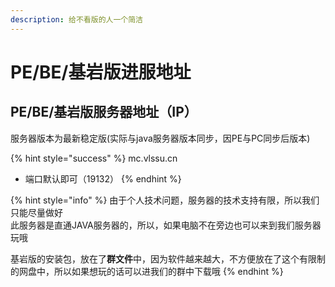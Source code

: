 ```yaml
---
description: 给不看版的人一个简洁
---
```


# PE/BE/基岩版进服地址

## PE/BE/基岩版服务器地址（IP）

服务器版本为最新稳定版\(实际与java服务器版本同步，因PE与PC同步后版本\)

{% hint style="success" %}
mc.vlssu.cn

* 端口默认即可（19132）
{% endhint %}

{% hint style="info" %}
由于个人技术问题，服务器的技术支持有限，所以我们只能尽量做好  
此服务器是直通JAVA服务器的，所以，如果电脑不在旁边也可以来到我们服务器玩哦

基岩版的安装包，放在了**群文件**中，因为软件越来越大，不方便放在了这个有限制的网盘中，所以如果想玩的话可以进我们的群中下载哦
{% endhint %}

